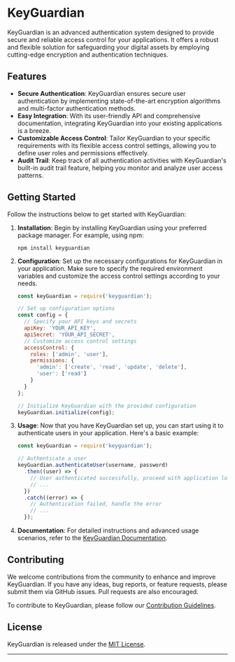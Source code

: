 # KeyGuardian

KeyGuardian is an advanced authentication system designed to provide secure and reliable access control for your applications. It offers a robust and flexible solution for safeguarding your digital assets by employing cutting-edge encryption and authentication techniques.

## Features

- **Secure Authentication**: KeyGuardian ensures secure user authentication by implementing state-of-the-art encryption algorithms and multi-factor authentication methods.
- **Easy Integration**: With its user-friendly API and comprehensive documentation, integrating KeyGuardian into your existing applications is a breeze.
- **Customizable Access Control**: Tailor KeyGuardian to your specific requirements with its flexible access control settings, allowing you to define user roles and permissions effectively.
- **Audit Trail**: Keep track of all authentication activities with KeyGuardian's built-in audit trail feature, helping you monitor and analyze user access patterns.

## Getting Started

Follow the instructions below to get started with KeyGuardian:

1. **Installation**: Begin by installing KeyGuardian using your preferred package manager. For example, using npm:

   ```shell
   npm install keyguardian
   ```

2. **Configuration**: Set up the necessary configurations for KeyGuardian in your application. Make sure to specify the required environment variables and customize the access control settings according to your needs.

   ```javascript
   const keyGuardian = require('keyguardian');

   // Set up configuration options
   const config = {
     // Specify your API keys and secrets
     apiKey: 'YOUR_API_KEY',
     apiSecret: 'YOUR_API_SECRET',
     // Customize access control settings
     accessControl: {
       roles: ['admin', 'user'],
       permissions: {
         'admin': ['create', 'read', 'update', 'delete'],
         'user': ['read']
       }
     }
   };

   // Initialize KeyGuardian with the provided configuration
   keyGuardian.initialize(config);
   ```

3. **Usage**: Now that you have KeyGuardian set up, you can start using it to authenticate users in your application. Here's a basic example:

   ```javascript
   const keyGuardian = require('keyguardian');

   // Authenticate a user
   keyGuardian.authenticateUser(username, password)
     .then((user) => {
       // User authenticated successfully, proceed with application logic
       // ...
     })
     .catch((error) => {
       // Authentication failed, handle the error
       // ...
     });
   ```

4. **Documentation**: For detailed instructions and advanced usage scenarios, refer to the [KeyGuardian Documentation](https://docs.keyguardian.com).

## Contributing

We welcome contributions from the community to enhance and improve KeyGuardian. If you have any ideas, bug reports, or feature requests, please submit them via GitHub issues. Pull requests are also encouraged.

To contribute to KeyGuardian, please follow our [Contribution Guidelines](CONTRIBUTING.md).

## License

KeyGuardian is released under the [MIT License](LICENSE).

---



